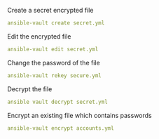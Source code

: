 Create a secret encrypted file

```yaml
ansible-vault create secret.yml
```

Edit the encrypted file


```yaml
ansible-vault edit secret.yml
```

Change the password of the file

```yaml
ansible-vault rekey secure.yml
```


Decrypt the file

```yaml
ansible vault decrypt secret.yml
```


Encrypt an existing file which contains passwords

```yaml
ansible-vault encrypt accounts.yml
```

